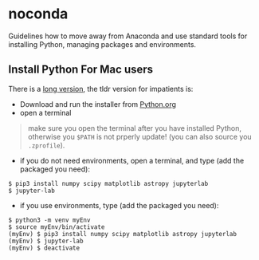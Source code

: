 # noconda

Guidelines how to move away from Anaconda and use standard tools for installing Python, managing packages and environments. 


## Install Python For Mac users

There is a [long version](noAnacondaMac.md), the tldr version for impatients is:

- Download and run the installer from [Python.org](https://www.python.org/downloads/)
- open a terminal

> make sure you open the terminal after you have installed Python, otherwise you `$PATH` is not prperly update! (you can also source you `.zprofile`).

- if you do not need environments, open a terminal, and type (add the packaged you need):
```
$ pip3 install numpy scipy matplotlib astropy jupyterlab
$ jupyter-lab
```
- if you use environments, type (add the packaged you need):
```
$ python3 -m venv myEnv
$ source myEnv/bin/activate
(myEnv) $ pip3 install numpy scipy matplotlib astropy jupyterlab
(myEnv) $ jupyter-lab
(myEnv) $ deactivate
```
